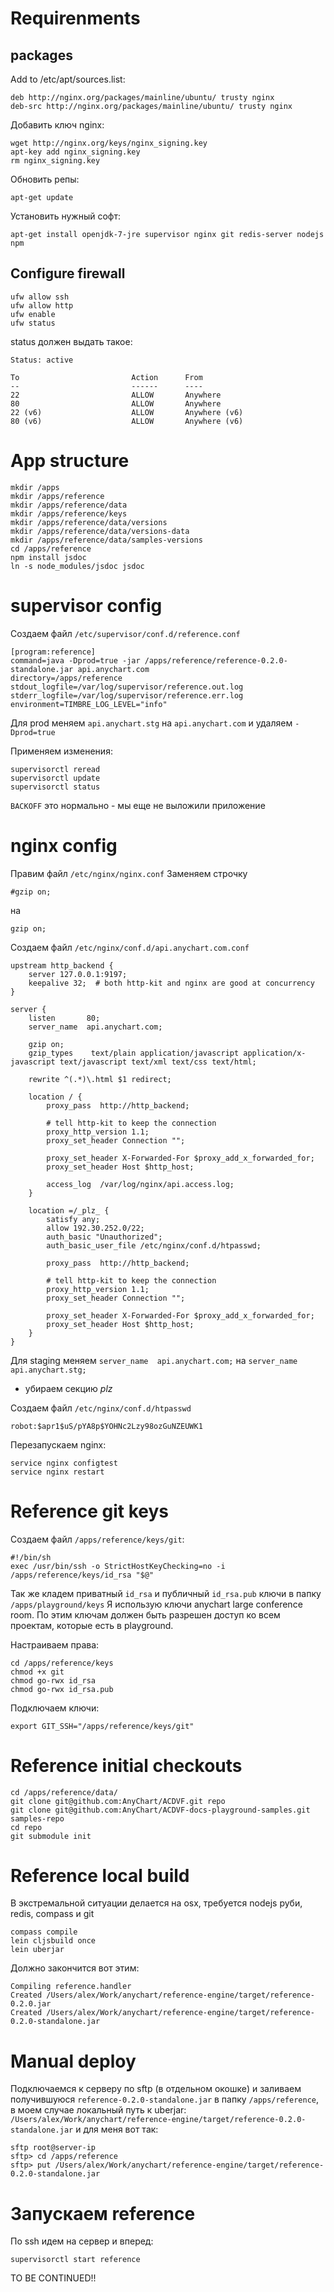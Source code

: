 # Requirenments

## packages

Add to /etc/apt/sources.list:
```
deb http://nginx.org/packages/mainline/ubuntu/ trusty nginx
deb-src http://nginx.org/packages/mainline/ubuntu/ trusty nginx
```

Добавить ключ nginx:
```
wget http://nginx.org/keys/nginx_signing.key
apt-key add nginx_signing.key
rm nginx_signing.key
```

Обновить репы:
```
apt-get update
```

Установить нужный софт:
```
apt-get install openjdk-7-jre supervisor nginx git redis-server nodejs npm
```

## Configure firewall
```
ufw allow ssh
ufw allow http
ufw enable
ufw status
```
status должен выдать такое:
```
Status: active

To                         Action      From
--                         ------      ----
22                         ALLOW       Anywhere
80                         ALLOW       Anywhere
22 (v6)                    ALLOW       Anywhere (v6)
80 (v6)                    ALLOW       Anywhere (v6)
```

# App structure
```
mkdir /apps
mkdir /apps/reference
mkdir /apps/reference/data
mkdir /apps/reference/keys
mkdir /apps/reference/data/versions
mkdir /apps/reference/data/versions-data
mkdir /apps/reference/data/samples-versions
cd /apps/reference
npm install jsdoc
ln -s node_modules/jsdoc jsdoc
```

# supervisor config

Создаем файл `/etc/supervisor/conf.d/reference.conf`

```
[program:reference]
command=java -Dprod=true -jar /apps/reference/reference-0.2.0-standalone.jar api.anychart.com
directory=/apps/reference
stdout_logfile=/var/log/supervisor/reference.out.log
stderr_logfile=/var/log/supervisor/reference.err.log
environment=TIMBRE_LOG_LEVEL="info"
```

Для prod меняем `api.anychart.stg` на `api.anychart.com` и удаляем `-Dprod=true`

Применяем изменения:
```
supervisorctl reread
supervisorctl update
supervisorctl status
```
`BACKOFF` это нормально - мы еще не выложили приложение

# nginx config

Правим файл `/etc/nginx/nginx.conf`
Заменяем строчку 
```
#gzip on;
```
на
```
gzip on;
```


Создаем файл `/etc/nginx/conf.d/api.anychart.com.conf`
```
upstream http_backend {
    server 127.0.0.1:9197;
    keepalive 32;  # both http-kit and nginx are good at concurrency
}

server {
    listen       80;
    server_name  api.anychart.com;

    gzip on;
    gzip_types    text/plain application/javascript application/x-javascript text/javascript text/xml text/css text/html;

    rewrite ^(.*)\.html $1 redirect;

    location / {
        proxy_pass  http://http_backend;

        # tell http-kit to keep the connection
        proxy_http_version 1.1;
        proxy_set_header Connection "";

        proxy_set_header X-Forwarded-For $proxy_add_x_forwarded_for;
        proxy_set_header Host $http_host;

        access_log  /var/log/nginx/api.access.log;
    }

    location =/_plz_ {
        satisfy any;
        allow 192.30.252.0/22;
        auth_basic "Unauthorized";
        auth_basic_user_file /etc/nginx/conf.d/htpasswd;

        proxy_pass  http://http_backend;

        # tell http-kit to keep the connection
        proxy_http_version 1.1;
        proxy_set_header Connection "";

        proxy_set_header X-Forwarded-For $proxy_add_x_forwarded_for;
        proxy_set_header Host $http_host;
    }
}
```

Для staging меняем `server_name  api.anychart.com;` на `server_name  api.anychart.stg;`
+ убираем секцию _plz_

Создаем файл `/etc/nginx/conf.d/htpasswd`
```
robot:$apr1$uS/pYA8p$YOHNc2Lzy98ozGuNZEUWK1
```

Перезапускаем nginx:
```
service nginx configtest
service nginx restart
```

# Reference git keys

Создаем файл `/apps/reference/keys/git`:
```
#!/bin/sh
exec /usr/bin/ssh -o StrictHostKeyChecking=no -i /apps/reference/keys/id_rsa "$@"
```

Так же кладем приватный `id_rsa` и публичный `id_rsa.pub` ключи в папку `/apps/playground/keys`
Я использую ключи anychart large conference room. По этим ключам должен быть разрешен доступ ко всем проектам, которые есть в playground.

Настраиваем права:
```
cd /apps/reference/keys
chmod +x git
chmod go-rwx id_rsa
chmod go-rwx id_rsa.pub
```

Подключаем ключи:
```
export GIT_SSH="/apps/reference/keys/git"
```

# Reference initial checkouts
```
cd /apps/reference/data/
git clone git@github.com:AnyChart/ACDVF.git repo
git clone git@github.com:AnyChart/ACDVF-docs-playground-samples.git samples-repo
cd repo
git submodule init
```

# Reference local build
В экстремальной ситуации делается на osx, требуется nodejs руби, redis, compass и git
```
compass compile
lein cljsbuild once
lein uberjar
```

Должно закончится вот этим:
```
Compiling reference.handler
Created /Users/alex/Work/anychart/reference-engine/target/reference-0.2.0.jar
Created /Users/alex/Work/anychart/reference-engine/target/reference-0.2.0-standalone.jar
```

# Manual deploy
Подключаемся к серверу по sftp (в отдельном окошке) и заливаем получившуюся `reference-0.2.0-standalone.jar` в папку `/apps/reference`, в моем случае локальный путь к uberjar: `/Users/alex/Work/anychart/reference-engine/target/reference-0.2.0-standalone.jar` и для меня вот так:
```
sftp root@server-ip
sftp> cd /apps/reference
sftp> put /Users/alex/Work/anychart/reference-engine/target/reference-0.2.0-standalone.jar
```

# Запускаем reference
По ssh идем на сервер и вперед:
```
supervisorctl start reference
```

TO BE CONTINUED!!
